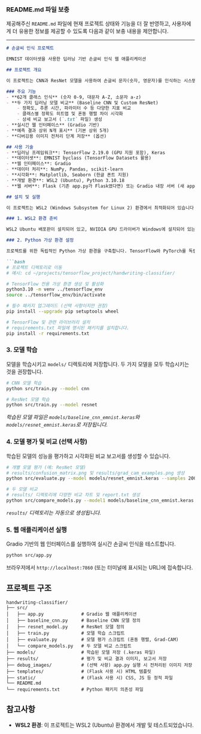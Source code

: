 ### README.md 파일 보충

제공해주신 `README.md` 파일에 현재 프로젝트 상태와 기능을 더 잘 반영하고, 사용자에게 더 유용한 정보를 제공할 수 있도록 다음과 같이 보충 내용을 제안합니다.

---

```markdown
# 손글씨 인식 프로젝트

EMNIST 데이터셋을 사용한 딥러닝 기반 손글씨 인식 웹 애플리케이션

## 프로젝트 개요

이 프로젝트는 CNN과 ResNet 모델을 사용하여 손글씨 문자(숫자, 영문자)를 인식하는 시스템입니다. 웹 인터페이스를 통해 실시간으로 손글씨를 그리고 예측 결과를 확인할 수 있습니다.

### 주요 기능
- **62개 클래스 인식** (숫자 0-9, 대문자 A-Z, 소문자 a-z)
- **두 가지 딥러닝 모델 비교** (Baseline CNN 및 Custom ResNet)
    - 정확도, 추론 시간, 파라미터 수 등 다양한 지표 비교
    - 클래스별 정확도 히트맵 및 혼동 행렬 차이 시각화
    - 상세 비교 보고서 (`.txt` 파일) 생성
- **실시간 웹 인터페이스** (Gradio 기반)
- **예측 결과 상위 N개 표시** (기본 상위 5개)
- **디버깅용 이미지 전처리 단계 저장** (옵션)

## 사용 기술
- **딥러닝 프레임워크**: TensorFlow 2.19.0 (GPU 지원 포함), Keras
- **데이터셋**: EMNIST byclass (TensorFlow Datasets 활용)
- **웹 인터페이스**: Gradio
- **데이터 처리**: NumPy, Pandas, scikit-learn
- **시각화**: Matplotlib, Seaborn (한글 폰트 지원)
- **개발 환경**: WSL2 (Ubuntu), Python 3.10.18
- **웹 서버**: Flask (기존 app.py가 Flask였다면) 또는 Gradio 내장 서버 (새 app.py에 따라)

## 설치 및 실행

이 프로젝트는 WSL2 (Windows Subsystem for Linux 2) 환경에서 최적화되어 있습니다. GPU 가속을 위해 NVIDIA GPU와 최신 드라이버가 필요합니다.

### 1. WSL2 환경 준비

WSL2 Ubuntu 배포판이 설치되어 있고, NVIDIA GPU 드라이버가 Windows에 설치되어 있는지 확인합니다.

### 2. Python 가상 환경 설정

프로젝트를 위한 독립적인 Python 가상 환경을 구축합니다. TensorFlow와 PyTorch를 독립적으로 사용하기 위해 별도의 가상 환경을 권장합니다.

```bash
# 프로젝트 디렉토리로 이동
# 예시: cd ~/projects/tensorflow_project/handwriting-classifier/

# TensorFlow 전용 가상 환경 생성 및 활성화
python3.10 -m venv ../tensorflow_env
source ../tensorflow_env/bin/activate

# 필수 패키지 업그레이드 (선택 사항이지만 권장)
pip install --upgrade pip setuptools wheel

# TensorFlow 및 관련 라이브러리 설치
# requirements.txt 파일에 명시된 패키지를 설치합니다.
pip install -r requirements.txt
```

### 3. 모델 학습

모델을 학습시키고 `models/` 디렉토리에 저장합니다. 두 가지 모델을 모두 학습시키는 것을 권장합니다.

```bash
# CNN 모델 학습
python src/train.py --model cnn

# ResNet 모델 학습
python src/train.py --model resnet
```
*학습된 모델 파일은 `models/baseline_cnn_emnist.keras`와 `models/resnet_emnist.keras`로 저장됩니다.*

### 4. 모델 평가 및 비교 (선택 사항)

학습된 모델의 성능을 평가하고 시각화된 비교 보고서를 생성할 수 있습니다.

```bash
# 개별 모델 평가 (예: ResNet 모델)
# results/confusion_matrix.png 및 results/grad_cam_examples.png 생성
python src/evaluate.py --model models/resnet_emnist.keras --samples 2000

# 두 모델 비교
# results/ 디렉토리에 다양한 비교 차트 및 report.txt 생성
python src/compare_models.py --model1 models/baseline_cnn_emnist.keras --model2 models/resnet_emnist.keras --samples 5000 --output results
```
*`results/` 디렉토리는 자동으로 생성됩니다.*

### 5. 웹 애플리케이션 실행

Gradio 기반의 웹 인터페이스를 실행하여 실시간 손글씨 인식을 테스트합니다.

```bash
python src/app.py
```
브라우저에서 `http://localhost:7860` (또는 터미널에 표시되는 URL)에 접속합니다.

## 프로젝트 구조
```
handwriting-classifier/
├── src/
│   ├── app.py              # Gradio 웹 애플리케이션
│   ├── baseline_cnn.py     # Baseline CNN 모델 정의
│   ├── resnet_model.py     # ResNet 모델 정의
│   ├── train.py            # 모델 학습 스크립트
│   ├── evaluate.py         # 모델 평가 스크립트 (혼동 행렬, Grad-CAM)
│   └── compare_models.py   # 두 모델 비교 스크립트
├── models/                 # 학습된 모델 저장 (.keras 파일)
├── results/                # 평가 및 비교 결과 이미지, 보고서 저장
├── debug_images/           # (선택 사항) app.py 실행 시 전처리된 이미지 저장
├── templates/              # (Flask 사용 시) HTML 템플릿
├── static/                 # (Flask 사용 시) CSS, JS 등 정적 파일
└── README.md
└── requirements.txt        # Python 패키지 의존성 파일
```

## 참고사항

- **WSL2 환경**: 이 프로젝트는 WSL2 (Ubuntu) 환경에서 개발 및 테스트되었습니다. 